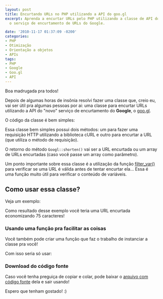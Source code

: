 ```yaml
---
layout: post
title: Encurtando URLs no PHP utilizando a API do goo.gl
excerpt: Aprenda a encurtar URLs pelo PHP utilizando a classe de API do [goo.gl](http://goo.gl/),
  o serviço de encurtamento de URLs do Google.

date: '2010-11-17 01:37:09 -0200'
categories:
- PHP
- Otimização
- Orientação a objetos
- APIs
tags:
- PHP
- Google
- Goo.gl
- API
---
```

Boa madrugada pra todos!

Depois de algumas horas de insônia resolvi fazer uma classe que, creio eu, vai ser útil pra algumas pessoas por ai: uma classe para encurtar URLs utilizando a API do "novo" serviço de encurtamento do <strong>Google</strong>, o [goo.gl](http://goo.gl/).
<a id="more"></a><a id="more-991"></a>

O código da classe é bem simples:


<div data-gist-id="7150f7891222896a66b5" data-gist-show-loading="false"></div>

Essa classe bem simples possui dois métodos: um para fazer uma requisição HTTP utilizando a biblioteca cURL e outro para encurtar a URL (que utiliza o método de requisição).

O retorno do método <code>Googl::shorten()</code> vai ser a URL encurtada ou um array de URLs encurtadas (caso você passe um array como parâmetro).

Um ponto importante sobre essa classe é a utilização da função [filter_var()](http://www.php.net/manual/en/function.filter-var.php) para verificar se uma URL é válida antes de tentar encurtar ela... Essa é uma função muito útil para verificar o conteúdo de variáveis.

## Como usar essa classe?
Veja um exemplo:


<div data-gist-id="1aae156a3206ee7c7738" data-gist-show-loading="false"></div>

Como resultado desse exemplo você teria uma URL encurtada economizando 75 caracteres!

### Usando uma função pra facilitar as coisas
Você também pode criar uma função que faz o trabalho de instanciar a classe pra você!


<div data-gist-id="357e591d145ec05a2821" data-gist-show-loading="false"></div>

Com isso seria só usar:


<div data-gist-id="c85e7041b7a3326dfaef" data-gist-show-loading="false"></div>

### Download do código fonte
Caso você tenha preguiça de copiar e colar, pode baixar o [arquivo com código fonte](/arquivos/googl.class.phps) dela e sair usando!

Espero que tenham gostado! :)

